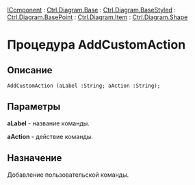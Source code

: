 ﻿---
Link: .Ctrl.Diagram.Shape.@AddCustomAction
---

[IComponent](topic:Com.Custom.ComClasses.IComponent.Default) :
[Ctrl.Diagram.Base](topic:Com.Custom.ComClasses.Ctrl.Diagram.Base.Default) :
[Ctrl.Diagram.BaseStyled](topic:Com.Custom.ComClasses.Ctrl.Diagram.BaseStyled.Default) :
[Ctrl.Diagram.BasePoint](topic:Com.Custom.ComClasses.Ctrl.Diagram.BasePoint.Default) :
[Ctrl.Diagram.Item](topic:Com.Custom.ComClasses.Ctrl.Diagram.Item.Default) :
[Ctrl.Diagram.Shape](Default)

# Процедура AddCustomAction

## Описание

    AddCustomAction (aLabel :String; aAction :String);

## Параметры

**aLabel** - название команды.

**aAction** - действие команды.

## Назначение

Добавление пользовательской команды.